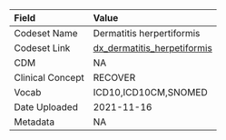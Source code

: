 |Field            |Value                       |
|:----------------|:---------------------------|
|Codeset Name     |Dermatitis herpertiformis   |
|Codeset Link     |[dx_dermatitis_herpetiformis](https://github.com/PEDSnet/Variable-Dictionary/blob/main/conditions/dx_dermatitis_herpetiformis.csv)|
|CDM              |NA                          |
|Clinical Concept |RECOVER                     |
|Vocab            |ICD10,ICD10CM,SNOMED        |
|Date Uploaded    |2021-11-16                  |
|Metadata         |NA                          |
